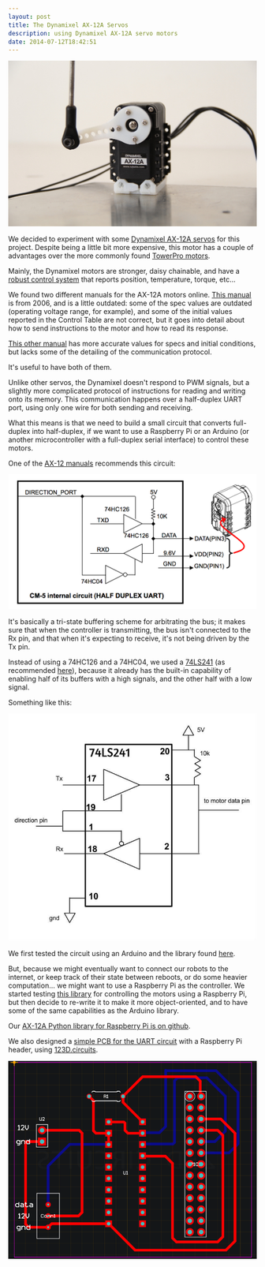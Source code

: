 ```yaml
---
layout: post
title: The Dynamixel AX-12A Servos
description: using Dynamixel AX-12A servo motors
date: 2014-07-12T18:42:51
---
```

![](/assets/posts/the-dynamixel-ax-12a-servos/Hangar06.jpg)

We decided to experiment with some [Dynamixel AX-12A servos](http://www.trossenrobotics.com/dynamixel-ax-12-robot-actuator.aspx) for this project. Despite being a little bit more expensive, this motor has a couple of advantages over the more commonly found [TowerPro motors](http://www.servodatabase.com/servo/towerpro/mg996r).

Mainly, the Dynamixel motors are stronger, daisy chainable, and have a [robust control system](http://support.robotis.com/en/techsupport_eng.htm#product/dynamixel/ax_series/dxl_ax_actuator.htm) that reports position, temperature, torque, etc...

We found two different manuals for the AX-12A motors online. [This manual](http://www.trossenrobotics.com/images/productdownloads/AX-12&#40;English&#41;.pdf) is from 2006, and is a little outdated: some of the spec values are outdated (operating voltage range, for example), and some of the initial values reported in the Control Table are not correct, but it goes into detail about how to send instructions to the motor and how to read its response.

[This other manual](http://support.robotis.com/en/techsupport_eng.htm#product/dynamixel/ax_series/dxl_ax_actuator.htm) has more accurate values for specs and initial conditions, but lacks some of the detailing of the communication protocol.

It's useful to have both of them.

Unlike other servos, the Dynamixel doesn't respond to PWM signals, but a slightly more complicated protocol of instructions for reading and writing onto its memory. This communication happens over a half-duplex UART port, using only one wire for both sending and receiving.

What this means is that we need to build a small circuit that converts full-duplex into half-duplex, if we want to use a Raspberry Pi or an Arduino (or another microcontroller with a full-duplex serial interface) to control these motors.

One of the [AX-12 manuals](http://www.trossenrobotics.com/images/productdownloads/AX-12&#40;English&#41;.pdf) recommends this circuit:
  
![](/assets/posts/the-dynamixel-ax-12a-servos/uart_manual.png)

It's basically a tri-state buffering scheme for arbitrating the bus; it makes sure that when the controller is transmitting, the bus isn't connected to the Rx pin, and that when it's expecting to receive, it's not being driven by the Tx pin.

Instead of using a 74HC126 and a 74HC04, we used a [74LS241](http://www.electronica60norte.com/mwfls/pdf/74ls241.pdf) (as recommended [here](http://savageelectronics.blogspot.it/2011/01/arduino-y-dynamixel-ax-12.html)), because it already has the built-in capability of enabling half of its buffers with a high signals, and the other half with a low signal.

Something like this:

![](/assets/posts/the-dynamixel-ax-12a-servos/uart_half-duplex_74LS241.jpg)

We first tested the circuit using an Arduino and the library found [here](http://savageelectronics.blogspot.com.es/2011/08/actualizacion-biblioteca-dynamixel.html).

But, because we might eventually want to connect our robots to the internet, or keep track of their state between reboots, or do some heavier computation... we might want to use a Raspberry Pi as the controller. We started testing [this library](https://github.com/jes1510/python_dynamixels) for controlling the motors using a Raspberry Pi, but then decide to re-write it to make it more object-oriented, and to have some of the same capabilities as the Arduino library.

Our [AX-12A Python library for Raspberry Pi is on github](https://github.com/thiagohersan/memememe/tree/master/Python/ax12).

We also designed a [simple PCB for the UART circuit](http://123d.circuits.io/circuits/267189-ax-12-driver-for-raspberry-pi/) with a Raspberry Pi header, using [123D.circuits](http://123d.circuits.io/).

![](/assets/posts/the-dynamixel-ax-12a-servos/uart_pcb.png)
